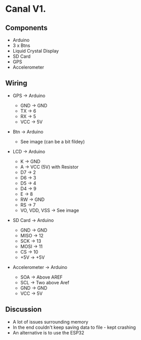 # Canal V1.

## Components

- Arduino
- 3 x Btns
- Liquid Crystal Display
- SD Card
- GPS
- Accelerometer

## Wiring

- GPS -> Arduino

  - GND -> GND
  - TX -> 6
  - RX -> 5
  - VCC -> 5V

- Btn -> Arduino

  - See image (can be a bit fildey)

- LCD -> Arduino

  - K -> GND
  - A -> VCC (5V) with Resistor
  - D7 -> 2
  - D6 -> 3 
  - D5 -> 4
  - D4 -> 9
  - E -> 8
  - RW -> GND
  - RS -> 7
  - VO, VDD, VSS -> See image

- SD Card -> Arduino

  - GND -> GND
  - MISO -> 12
  - SCK -> 13
  - MOSI -> 11
  - CS -> 10
  - +5V -> +5V

- Accelerometer -> Arduino

  - SOA -> Above AREF
  - SCL -> Two above Aref
  - GND -> GND
  - VCC -> 5V

## Discussion

- A lot of issues surrounding memory
- In the end couldn't keep saving data to file - kept crashing
- An alternative is to use the ESP32 